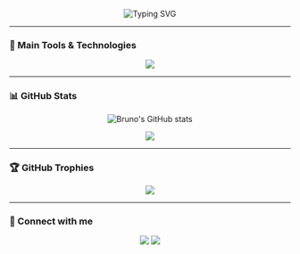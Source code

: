 <p align="center">
  <img src="https://readme-typing-svg.demolab.com?font=Fira+Code&weight=500&pause=1000&color=00F7FF&center=true&vCenter=true&width=435&lines=HELLO%2C+My+name+is+Bruno+Barbosa;I'm+20+years+old;I'm+from+Brazil%2C+SP;I+want+to+become+a+Back-End+Developer;Be+welcome!+%3A)" alt="Typing SVG" />
</p>

---

### 🧰 Main Tools & Technologies

<p align="center">
  <img src="https://skillicons.dev/icons?i=js,nodejs,ts,python,java,git,github,vscode,linux" />
</p>

---

### 📊 GitHub Stats

<p align="center">
  <img src="https://github-readme-stats.vercel.app/api?username=dannzini&show_icons=true&theme=tokyonight" alt="Bruno's GitHub stats" />
</p>

<p align="center">
  <img src="https://github-readme-stats.vercel.app/api/top-langs/?username=dannzini&layout=compact&theme=tokyonight" />
</p>

---

### 🏆 GitHub Trophies

<p align="center">
  <img src="https://github-profile-trophy.vercel.app/?username=dannzini&theme=dracula&margin-w=15" />
</p>

---

### 🔗 Connect with me

<p align="center">
  <a href="https://www.linkedin.com/in/dannzini"><img src="https://skillicons.dev/icons?i=linkedin" /></a>
  <a href="mailto:seu@email.com"><img src="https://img.shields.io/badge/-Email-%23D14836?style=flat-square&logo=gmail&logoColor=white"/></a>
</p>
